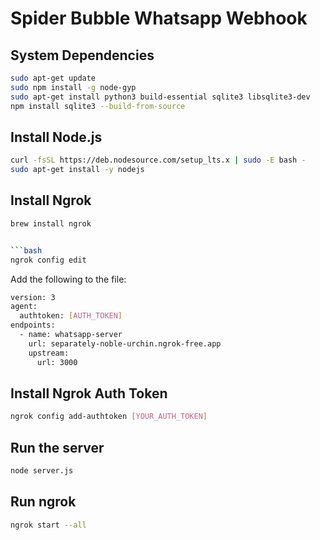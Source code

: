 # Spider Bubble Whatsapp Webhook

## System Dependencies

```bash
sudo apt-get update
sudo npm install -g node-gyp
sudo apt-get install python3 build-essential sqlite3 libsqlite3-dev
npm install sqlite3 --build-from-source
```

## Install Node.js

```bash
curl -fsSL https://deb.nodesource.com/setup_lts.x | sudo -E bash -
sudo apt-get install -y nodejs
```

## Install Ngrok

```bash
brew install ngrok


```bash
ngrok config edit
```


Add the following to the file:


```bash
version: 3
agent:
  authtoken: [AUTH_TOKEN]
endpoints:
  - name: whatsapp-server
    url: separately-noble-urchin.ngrok-free.app
    upstream:
      url: 3000
```

## Install Ngrok Auth Token

```bash
ngrok config add-authtoken [YOUR_AUTH_TOKEN]
```

## Run the server

```bash
node server.js
```

## Run ngrok

```bash
ngrok start --all
```
